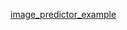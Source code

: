 [image_predictor_example](https://github.com/facebookresearch/segment-anything-2/blob/main/notebooks/image_predictor_example.ipynb)
